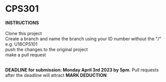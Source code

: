 # CPS301
**INSTRUCTIONS**<br><br>
Clone this project<br>
Create a branch and name the branch using your ID number without the "/" e.g. U18CPS101<br>
push the changes to the original project<br>
make a pull request<br><br>



**DEADLINE for submission: Monday April 3rd 2023 by 5pm**. Pull requests after the deadline will attract **MARK DEDUCTION**
